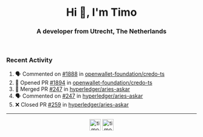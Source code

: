 <h1 align="center">Hi 👋, I'm Timo</h1>
<h3 align="center">A developer from Utrecht, The Netherlands</h3>
<br/>
<!-- https://github.com/rahuldkjain/github-profile-readme-generator --!>

<!--  <p align="left"><img src="https://github-readme-stats.vercel.app/api?username=timoglastra&show_icons=true&count_private=true&" alt="timoglastra" /></p> --!>

<!--
Github language stats
<p align="left"><img src="https://github-readme-stats.vercel.app/api/top-langs/?username=timoglastra&layout=compact" alt="timoglastra" /><p>
-->

<!-- Codestats language stats -->
<!-- <p align="left"><img src="https://codestats-readme.vercel.app/api/top-langs/?username=timoglastra&layout=compact&language_count=12" alt="timoglastra" /><p>    --!>
  
<h3>Recent Activity</h3>

<!--START_SECTION:activity-->
1. 🗣 Commented on [#1888](https://github.com/openwallet-foundation/credo-ts/pull/1888#issuecomment-2156091931) in [openwallet-foundation/credo-ts](https://github.com/openwallet-foundation/credo-ts)
2. 💪 Opened PR [#1894](https://github.com/openwallet-foundation/credo-ts/pull/1894) in [openwallet-foundation/credo-ts](https://github.com/openwallet-foundation/credo-ts)
3. 🎉 Merged PR [#247](https://github.com/hyperledger/aries-askar/pull/247) in [hyperledger/aries-askar](https://github.com/hyperledger/aries-askar)
4. 🗣 Commented on [#247](https://github.com/hyperledger/aries-askar/pull/247#issuecomment-2156033988) in [hyperledger/aries-askar](https://github.com/hyperledger/aries-askar)
5. ❌ Closed PR [#259](https://github.com/hyperledger/aries-askar/pull/259) in [hyperledger/aries-askar](https://github.com/hyperledger/aries-askar)
<!--END_SECTION:activity-->

---

<p align="center">
<a href="https://twitter.com/timoglastra" target="blank"><img align="center" src="https://cdn.jsdelivr.net/npm/simple-icons@3.0.1/icons/twitter.svg" alt="timoglastra" height="30" width="30" /></a>
<a href="https://linkedin.com/in/timoglastra" target="blank"><img align="center" src="https://cdn.jsdelivr.net/npm/simple-icons@3.0.1/icons/linkedin.svg" alt="timoglastra" height="30" width="30" /></a>
</p>



